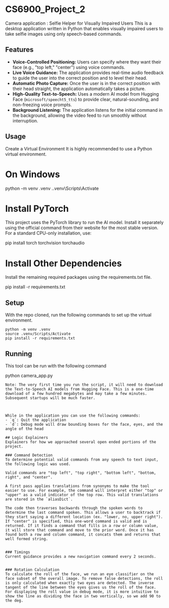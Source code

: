 # CS6900_Project_2
Camera application : Selfie Helper for Visually Impaired Users
This is a desktop application written in Python that enables visually impaired users to take selfie images using only speech-based commands.

## Features

* **Voice-Controlled Positioning:** Users can specify where they want their face (e.g., "top left," "center") using voice commands.
* **Live Voice Guidance:** The application provides real-time audio feedback to guide the user into the correct position and to level their head.
* **Automatic Photo Capture:** Once the user is in the correct position with their head straight, the application automatically takes a picture.
* **High-Quality Text-to-Speech:** Uses a modern AI model from Hugging Face (`microsoft/speecht5_tts`) to provide clear, natural-sounding, and non-freezing voice prompts.
* **Background Listening:** The application listens for the initial command in the background, allowing the video feed to run smoothly without interruption.

## Usage
Create a Virtual Environment
It is highly recommended to use a Python virtual environment.


# On Windows
python -m venv .venv
.\.venv\Scripts\Activate


# Install PyTorch
This project uses the PyTorch library to run the AI model. Install it separately using the official command from their website for the most stable version. For a standard CPU-only installation, use:

pip install torch torchvision torchaudio


# Install Other Dependencies
Install the remaining required packages using the requirements.txt file.

pip install -r requirements.txt 


## Setup
With the repo cloned, run the following commands to set up the virtual environment.

```
python -m venv .venv
source .venv/Scripts/Activate
pip install -r requirements.txt
```


## Running
This tool can be run with the following command

python camera_app.py
```
Note: The very first time you run the script, it will need to download the Text-to-Speech AI models from Hugging Face. This is a one-time download of a few hundred megabytes and may take a few minutes. Subsequent startups will be much faster.



While in the application you can use the following commands:
- `q`: Quit the application
- `d`: Debug mode will draw bounding boxes for the face, eyes, and the angle of the head

## Logic Explainers
Explainers for how we approached several open ended portions of the project.

### Command Detection
To determine potential valid commands from any speech to text input, the following logic was used.

Valid commands are "top left", "top right", "bottom left", "bottom, right", and "center". 

A first pass applies translations from synonyms to make the tool easier to use. For example, the command will interpret either "top" or "upper" as a valid indicator of the top row. This valid translations are stored in the `aliasDict`. 

The code then traverses backwards through the spoken words to determine the last command spoken. This allows a user to backtrack if they start saying a different location (ex. "lower, no, upper right"). If "center" is specified, this one-word command is valid and is returned. If it finds a command that fills in a row or column value, it will store that command and move to the prior word. Once it has found both a row and column command, it concats them and returns that well formed string.


### Timings
Current guidance provides a new navigation command every 2 seconds.


### Rotation Calculation
To calculate the roll of the face, we run an eye classifier on the face subset of the overall image. To remove false detections, the roll is only calculated when exactly two eyes are detected. The inverse tangent of the line between the eyes gives us the roll of the face. For displaying the roll value in debug mode, it is more intuitive to show the line as dividing the face in two vertically, so we add 90 to the deg.

